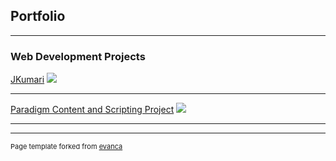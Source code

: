 ## Portfolio

---

### Web Development Projects 

[JKumari](/sample_page)
<img src="images/dummy_thumbnail.jpg?raw=true"/>

---
[Paradigm Content and Scripting Project](/pdf/sample_presentation.pdf)
<img src="images/dummy_thumbnail.jpg?raw=true"/>

---

---
<p style="font-size:11px">Page template forked from <a href="https://github.com/evanca/quick-portfolio">evanca</a></p>
<!-- Remove above link if you don't want to attibute -->

